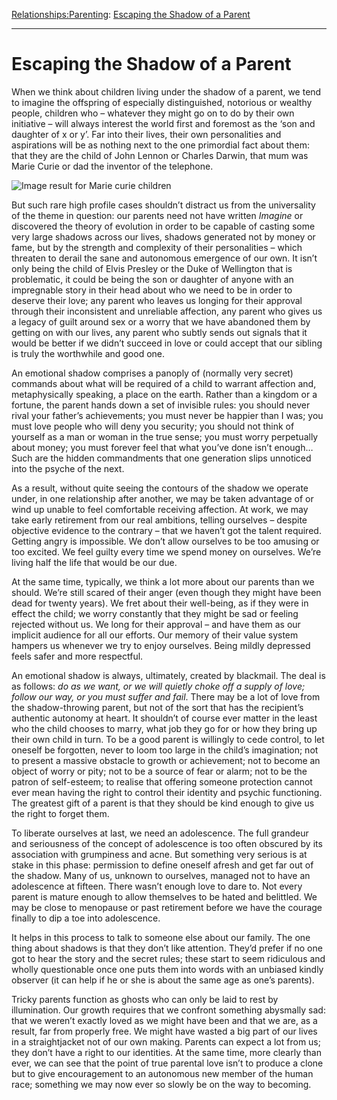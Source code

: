[Relationships:](https://www.theschooloflife.com/thebookoflife/category/relationships/)[Parenting](https://www.theschooloflife.com/thebookoflife/category/relationships/parenting/): [Escaping the Shadow of a Parent](https://www.theschooloflife.com/thebookoflife/23246-2/)

* * *

# Escaping the Shadow of a Parent

When we think about children living under the shadow of a parent, we tend to imagine the offspring of especially distinguished, notorious or wealthy people, children who – whatever they might go on to do by their own initiative – will always interest the world first and foremost as the ‘son and daughter of x or y’. Far into their lives, their own personalities and aspirations will be as nothing next to the one primordial fact about them: that they are the child of John Lennon or Charles Darwin, that mum was Marie Curie or dad the inventor of the telephone.

![Image result for Marie curie children](https://www.nobelprize.org/images/curie-children-photo-3518-landscape-gallery.jpg)

But such rare high profile cases shouldn’t distract us from the universality of the theme in question: our parents need not have written _Imagine_ or discovered the theory of evolution in order to be capable of casting some very large shadows across our lives, shadows generated not by money or fame, but by the strength and complexity of their personalities – which threaten to derail the sane and autonomous emergence of our own. It isn’t only being the child of Elvis Presley or the Duke of Wellington that is problematic, it could be being the son or daughter of anyone with an impregnable story in their head about who we need to be in order to deserve their love; any parent who leaves us longing for their approval through their inconsistent and unreliable affection, any parent who gives us a legacy of guilt around sex or a worry that we have abandoned them by getting on with our lives, any parent who subtly sends out signals that it would be better if we didn’t succeed in love or could accept that our sibling is truly the worthwhile and good one.

An emotional shadow comprises a panoply of (normally very secret) commands about what will be required of a child to warrant affection and, metaphysically speaking, a place on the earth. Rather than a kingdom or a fortune, the parent hands down a set of invisible rules: you should never rival your father’s achievements; you must never be happier than I was; you must love people who will deny you security; you should not think of yourself as a man or woman in the true sense; you must worry perpetually about money; you must forever feel that what you’ve done isn’t enough… Such are the hidden commandments that one generation slips unnoticed into the psyche of the next.

As a result, without quite seeing the contours of the shadow we operate under, in one relationship after another, we may be taken advantage of or wind up unable to feel comfortable receiving affection. At work, we may take early retirement from our real ambitions, telling ourselves – despite objective evidence to the contrary – that we haven’t got the talent required. Getting angry is impossible. We don’t allow ourselves to be too amusing or too excited. We feel guilty every time we spend money on ourselves. We’re living half the life that would be our due.

At the same time, typically, we think a lot more about our parents than we should. We’re still scared of their anger (even though they might have been dead for twenty years). We fret about their well-being, as if they were in effect the child; we worry constantly that they might be sad or feeling rejected without us. We long for their approval – and have them as our implicit audience for all our efforts. Our memory of their value system hampers us whenever we try to enjoy ourselves. Being mildly depressed feels safer and more respectful.

An emotional shadow is always, ultimately, created by blackmail. The deal is as follows: _do as we want, or we will quietly choke off a supply of love; follow our way, or you must suffer and fail_. There may be a lot of love from the shadow-throwing parent, but not of the sort that has the recipient’s authentic autonomy at heart. It shouldn’t of course ever matter in the least who the child chooses to marry, what job they go for or how they bring up their own child in turn. To be a good parent is willingly to cede control, to let oneself be forgotten, never to loom too large in the child’s imagination; not to present a massive obstacle to growth or achievement; not to become an object of worry or pity; not to be a source of fear or alarm; not to be the patron of self-esteem; to realise that offering someone protection cannot ever mean having the right to control their identity and psychic functioning. The greatest gift of a parent is that they should be kind enough to give us the right to forget them.

To liberate ourselves at last, we need an adolescence. The full grandeur and seriousness of the concept of adolescence is too often obscured by its association with grumpiness and acne. But something very serious is at stake in this phase: permission to define oneself afresh and get far out of the shadow. Many of us, unknown to ourselves, managed not to have an adolescence at fifteen. There wasn’t enough love to dare to. Not every parent is mature enough to allow themselves to be hated and belittled. We may be close to menopause or past retirement before we have the courage finally to dip a toe into adolescence.

It helps in this process to talk to someone else about our family. The one thing about shadows is that they don’t like attention. They’d prefer if no one got to hear the story and the secret rules; these start to seem ridiculous and wholly questionable once one puts them into words with an unbiased kindly observer (it can help if he or she is about the same age as one’s parents).

Tricky parents function as ghosts who can only be laid to rest by illumination. Our growth requires that we confront something abysmally sad: that we weren’t exactly loved as we might have been and that we are, as a result, far from properly free. We might have wasted a big part of our lives in a straightjacket not of our own making. Parents can expect a lot from us; they don’t have a right to our identities. At the same time, more clearly than ever, we can see that the point of true parental love isn’t to produce a clone but to give encouragement to an autonomous new member of the human race; something we may now ever so slowly be on the way to becoming.
